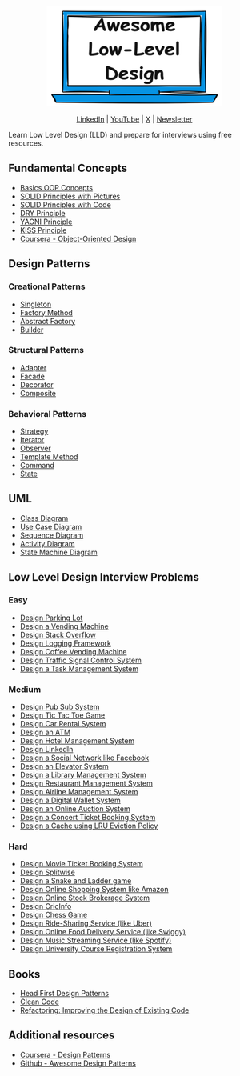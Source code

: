 <p align="center">
  <img src="images/lld-repo-logo.png" width="350" height="200">
</p>
<p align="center">
  <a href="https://www.linkedin.com/in/ashishps1/">LinkedIn</a> | <a href="https://www.youtube.com/@ashishps_1/videos">YouTube</a> | <a href="https://twitter.com/ashishps_1">X</a> | <a href="https://blog.algomaster.io/">Newsletter</a>
</p>
Learn Low Level Design (LLD) and prepare for interviews using free resources.

## Fundamental Concepts
- [Basics OOP Concepts](https://blog.algomaster.io/p/basic-oop-concepts-explained-with-code)
- [SOLID Principles with Pictures](https://medium.com/backticks-tildes/the-s-o-l-i-d-principles-in-pictures-b34ce2f1e898)
- [SOLID Principles with Code](https://blog.algomaster.io/p/solid-principles-explained-with-code)
- [DRY Principle](https://blog.algomaster.io/p/082450d8-0e7b-4447-a8dc-b7308e45f048)
- [YAGNI Principle](https://blog.algomaster.io/p/8c3c7da7-885b-4a9c-a6e4-70ee02de4772)
- [KISS Principle](https://blog.algomaster.io/p/21b57678-b351-4ed4-b390-3b6308af2f7d)
- [Coursera - Object-Oriented Design](https://www.coursera.org/learn/object-oriented-design)

## Design Patterns
### Creational Patterns
- [Singleton](https://refactoring.guru/design-patterns/singleton)
- [Factory Method](https://refactoring.guru/design-patterns/factory-method)
- [Abstract Factory](https://refactoring.guru/design-patterns/abstract-factory)
- [Builder](https://refactoring.guru/design-patterns/builder)
### Structural Patterns
- [Adapter](https://refactoring.guru/design-patterns/adapter)
- [Facade](https://refactoring.guru/design-patterns/facade)
- [Decorator](https://refactoring.guru/design-patterns/decorator)
- [Composite](https://refactoring.guru/design-patterns/composite)
### Behavioral Patterns
- [Strategy](https://refactoring.guru/design-patterns/strategy)
- [Iterator](https://refactoring.guru/design-patterns/iterator)
- [Observer](https://refactoring.guru/design-patterns/observer)
- [Template Method](https://refactoring.guru/design-patterns/template-method)
- [Command](https://refactoring.guru/design-patterns/command)
- [State](https://refactoring.guru/design-patterns/state)

## UML
- [Class Diagram](https://blog.algomaster.io/p/uml-class-diagram-explained-with-examples)
- [Use Case Diagram](https://www.visual-paradigm.com/guide/uml-unified-modeling-language/what-is-use-case-diagram/)
- [Sequence Diagram](https://www.visual-paradigm.com/guide/uml-unified-modeling-language/what-is-sequence-diagram/)
- [Activity Diagram](https://www.visual-paradigm.com/guide/uml-unified-modeling-language/what-is-activity-diagram/)
- [State Machine Diagram](https://www.visual-paradigm.com/guide/uml-unified-modeling-language/what-is-state-machine-diagram/)

## Low Level Design Interview Problems
### Easy
- [Design Parking Lot](problems/parking-lot.md)
- [Design a Vending Machine](problems/vending-machine.md)
- [Design Stack Overflow](problems/stack-overflow.md)
- [Design Logging Framework](problems/logging-framework.md)
- [Design Coffee Vending Machine](problems/coffee-vending-machine.md)
- [Design Traffic Signal Control System](problems/traffic-signal.md)
- [Design a Task Management System](problems/task-management-system.md)
### Medium
- [Design Pub Sub System](problems/pub-sub-system.md)
- [Design Tic Tac Toe Game](problems/tic-tac-toe.md)
- [Design Car Rental System](problems/car-rental-system.md)
- [Design an ATM](problems/atm.md)
- [Design Hotel Management System](problems/hotel-management-system.md)
- [Design LinkedIn](problems/linkedin.md)
- [Design a Social Network like Facebook](problems/social-networking-service.md)
- [Design an Elevator System](problems/elevator-system.md)
- [Design a Library Management System](problems/library-management-system.md)
- [Design Restaurant Management System](problems/restaurant-management-system.md)
- [Design Airline Management System](problems/airline-management-system.md)
- [Design a Digital Wallet System](problems/digital-wallet-system.md)
- [Design an Online Auction System](problems/online-auction-system.md)
- [Design a Concert Ticket Booking System](problems/concert-ticketing-system.md)
- [Design a Cache using LRU Eviction Policy](problems/lru-cache.md)
### Hard
- [Design Movie Ticket Booking System](problems/movie-ticket-booking-system.md)
- [Design Splitwise](problems/splitwise.md)
- [Design a Snake and Ladder game](problems/snake-and-ladder.md)
- [Design Online Shopping System like Amazon](problems/online-shopping-service.md)
- [Design Online Stock Brokerage System](problems/online-stock-brokerage-system.md)
- [Design CricInfo](problems/cricinfo.md)
- [Design Chess Game](problems/chess-game.md)
- [Design Ride-Sharing Service (like Uber)](problems/ride-sharing-service.md)
- [Design Online Food Delivery Service (like Swiggy)](problems/food-delivery-service.md)
- [Design Music Streaming Service (like Spotify)](problems/music-streaming-service.md)
- [Design University Course Registration System](problems/course-registration-system.md)

## Books
- [Head First Design Patterns](https://www.amazon.com/Head-First-Design-Patterns-Object-Oriented/dp/149207800X/)
- [Clean Code](https://www.amazon.com/Clean-Code-Handbook-Software-Craftsmanship/dp/B08X8ZXT15)
- [Refactoring: Improving the Design of Existing Code](https://www.amazon.com/Refactoring-Improving-Existing-Addison-Wesley-Signature/dp/0134757599/)

## Additional resources
- [Coursera - Design Patterns](https://www.coursera.org/learn/design-patterns)
- [Github - Awesome Design Patterns](https://github.com/DovAmir/awesome-design-patterns)
